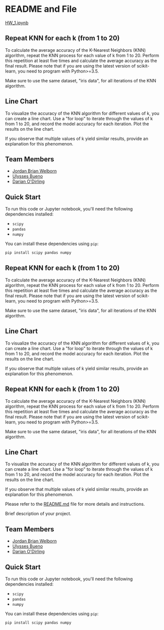 # README and File

[HW_1.ipynb](README%20and%20File%201c939859a556483b990218c0d64a85e3/HW_1.ipynb)

## Repeat KNN for each k (from 1 to 20)

To calculate the average accuracy of the K-Nearest Neighbors (KNN) algorithm, repeat the KNN process for each value of k from 1 to 20. Perform this repetition at least five times and calculate the average accuracy as the final result. Please note that if you are using the latest version of scikit-learn, you need to program with Python>=3.5.

Make sure to use the same dataset, "iris data", for all iterations of the KNN algorithm.

## Line Chart

To visualize the accuracy of the KNN algorithm for different values of k, you can create a line chart. Use a "for loop" to iterate through the values of k from 1 to 20, and record the model accuracy for each iteration. Plot the results on the line chart.

If you observe that multiple values of k yield similar results, provide an explanation for this phenomenon.

## Team Members

- [Jordan Brian Welborn](mailto:welbornj21@students.ecu.edu)
- [Ulysses Bueno](mailto:buenou19@students.ecu.edu)
- [Darian O'Dirling](mailto:odirlingd21@students.ecu.edu)

## Quick Start

To run this code or Jupyter notebook, you'll need the following dependencies installed:

- `scipy`
- `pandas`
- `numpy`

You can install these dependencies using `pip`:

```bash
pip install scipy pandas numpy

```

## Repeat KNN for each k (from 1 to 20)

To calculate the average accuracy of the K-Nearest Neighbors (KNN) algorithm, repeat the KNN process for each value of k from 1 to 20. Perform this repetition at least five times and calculate the average accuracy as the final result. Please note that if you are using the latest version of scikit-learn, you need to program with Python>=3.5.

Make sure to use the same dataset, "iris data", for all iterations of the KNN algorithm.

## Line Chart

To visualize the accuracy of the KNN algorithm for different values of k, you can create a line chart. Use a "for loop" to iterate through the values of k from 1 to 20, and record the model accuracy for each iteration. Plot the results on the line chart.

If you observe that multiple values of k yield similar results, provide an explanation for this phenomenon.

## Repeat KNN for each k (from 1 to 20)

To calculate the average accuracy of the K-Nearest Neighbors (KNN) algorithm, repeat the KNN process for each value of k from 1 to 20. Perform this repetition at least five times and calculate the average accuracy as the final result. Please note that if you are using the latest version of scikit-learn, you need to program with Python>=3.5.

Make sure to use the same dataset, "iris data", for all iterations of the KNN algorithm.

## Line Chart

To visualize the accuracy of the KNN algorithm for different values of k, you can create a line chart. Use a "for loop" to iterate through the values of k from 1 to 20, and record the model accuracy for each iteration. Plot the results on the line chart.

If you observe that multiple values of k yield similar results, provide an explanation for this phenomenon.

Please refer to the [README.md](http://readme.md/) file for more details and instructions.

Brief description of your project.

## Team Members

- [Jordan Brian Welborn](mailto:welbornj21@students.ecu.edu)
- [Ulysses Bueno](mailto:buenou19@students.ecu.edu)
- [Darian O'Dirling](mailto:odirlingd21@students.ecu.edu)

## Quick Start

To run this code or Jupyter notebook, you'll need the following dependencies installed:

- `scipy`
- `pandas`
- `numpy`

You can install these dependencies using `pip`:

```bash
pip install scipy pandas numpy
```